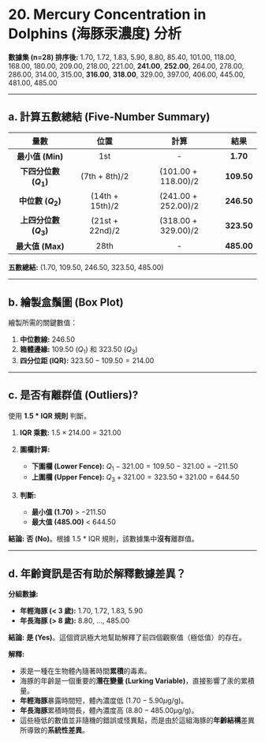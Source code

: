 # 20. Mercury Concentration in Dolphins (海豚汞濃度) 分析

**數據集 (n=28) 排序後:**
1.70, 1.72, 1.83, 5.90, 8.80, 85.40, 101.00, 118.00, 
168.00, 180.00, 209.00, 218.00, 221.00, **241.00**, **252.00**, 264.00, 
278.00, 286.00, 314.00, 315.00, **316.00**, **318.00**, 329.00, 397.00, 
406.00, 445.00, 481.00, 485.00

---

## a. 計算五數總結 (Five-Number Summary)

| 量數 | 位置 | 計算 | 結果 |
| :---: | :---: | :---: | :---: |
| **最小值 (Min)** | 1st | - | **1.70** |
| **下四分位數 ($Q_1$)** | (7th + 8th)/2 | $(101.00 + 118.00)/2$ | **109.50** |
| **中位數 ($Q_2$)** | (14th + 15th)/2 | $(241.00 + 252.00)/2$ | **246.50** |
| **上四分位數 ($Q_3$)** | (21st + 22nd)/2 | $(318.00 + 329.00)/2$ | **323.50** |
| **最大值 (Max)** | 28th | - | **485.00** |

**五數總結:** (1.70, 109.50, 246.50, 323.50, 485.00)

---

## b. 繪製盒鬚圖 (Box Plot)

繪製所需的關鍵數值：
1.  **中位數線:** 246.50
2.  **箱體邊緣:** 109.50 ($Q_1$) 和 323.50 ($Q_3$)
3.  **四分位距 (IQR):** $323.50 - 109.50 = 214.00$

---

## c. 是否有離群值 (Outliers)?

使用 **1.5 * IQR 規則** 判斷。

1.  **IQR 乘數:** $1.5 \times 214.00 = 321.00$

2.  **圍欄計算:**
    * **下圍欄 (Lower Fence):** $Q_1 - 321.00 = 109.50 - 321.00 = -211.50$
    * **上圍欄 (Upper Fence):** $Q_3 + 321.00 = 323.50 + 321.00 = 644.50$

3.  **判斷:**
    * **最小值 ($1.70$)** > $-211.50$
    * **最大值 ($485.00$)** < $644.50$

**結論:** **否 (No)**。根據 1.5 * IQR 規則，該數據集中**沒有**離群值。

---

## d. 年齡資訊是否有助於解釋數據差異？

**分組數據:**
* **年輕海豚 (< 3 歲):** 1.70, 1.72, 1.83, 5.90
* **年長海豚 (> 8 歲):** 8.80, ..., 485.00

**結論:** **是 (Yes)**。這個資訊極大地幫助解釋了前四個觀察值（極低值）的存在。

**解釋:**
* 汞是一種在生物體內隨著時間**累積**的毒素。
* 海豚的年齡是一個重要的**潛在變量 (Lurking Variable)**，直接影響了汞的累積量。
* **年輕海豚**暴露時間短，體內濃度低 ($1.70-5.90 \mu\text{g/g}$)。
* **年長海豚**累積時間長，體內濃度高 ($8.80-485.00 \mu\text{g/g}$)。
* 這些極低的數值並非隨機的錯誤或怪異點，而是由於這組海豚的**年齡結構**差異所導致的**系統性差異**。
